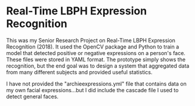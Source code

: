 # Real-Time LBPH Expression Recognition
This was my Senior Research Project on Real-Time LBPH Expression Recognition (2018). It used the OpenCV package and Python to train a model that detected positive or negative expressions on a person's face. These files were stored in YAML format. The prototype simply shows the recognition, but the end goal was to design a system that aggregated data from many different subjects and provided useful statistics.

I have not provided the "archieexpressions.yml" file that contains data on my own facial expressions...but I did include the cascade file I used to detect general faces.
